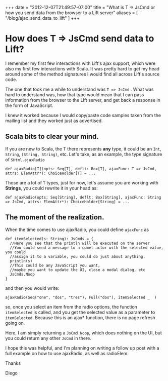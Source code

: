 +++
date = "2012-12-07T21:49:57-07:00"
title = "What is T => JsCmd or how you send data from the browser to a Lift server"
aliases = [
	"/blog/ajax_send_data_to_lift"
]
+++

[title: ]: /
[category: Lift]: /
[date: 2012/12/7]: /
[tags: {lift, scala, JsCmd, ajax}]: /

# How does T => JsCmd send data to Lift?

I remember my first few interactions with Lift's ajax support, which were also my first few interactions with Scala. It was pretty hard to get my head around some of the method signatures I would find all across Lift's source code.

The one that took me a while to understand was `T => JsCmd` . What was hard to understand was, how that type would mean that I can pass information from the browser to the LIft server, and get back a response in the form of JavaScript.

I knew it worked because I would copy/paste code samples taken from the mailing list and they worked just as advertised.

## Scala bits to clear your mind.

If you are new to Scala, the T there represents **any** type, it could be an `Int`, `String`, `(String, String)`, etc. Let's take, as an example, the type signature of `SHtml.ajaxRadio`

`def ajaxRadio[T](opts: Seq[T], deflt: Box[T], ajaxFunc: T => JsCmd, attrs: ElemAttr*): ChoiceHolder[T] = ...`

Those are a lot of `T` types, just for now, let's assume you are working with **Strings**, you could rewrite it in your head as:

`def ajaxRadio(opts: Seq[String], deflt: Box[String], ajaxFunc: String => JsCmd, attrs: ElemAttr*): ChoiceHolder[String] = ...`

## The moment of the realization.

When the time comes to use ajaxRadio, you could define `ajaxFunc` as

```
def itemSelected(s: String): JsCmds = {
  //Here you see that the println will be executed on the server
  //You could send a message to a comet actor with the selected value, you could
  //assign it to a variable, you could do just about anything.
  println(s)
  //This could be any JavaScript you want,
  //maybe you want to update the UI, close a modal dialog, etc
  JsCmds.Noop
}

```


and then you would write:

```
ajaxRadio(Seq("one", "dos", "tres"), Full("dos"), itemSelected _  )
```

so, once you select an item from the radio options, the function `itemSelected` is called, and you get the selected value as a parameter to `itemSelected`. Because this is an ajax* function, there is no page refresh going on.

Here, I am simply returning a `JsCmd.Noop`, which does nothing on the UI, but you could return any other `JsCmd` in there.


I hope this was helpful, and I'm planning on writing a follow up post with a full example on how to use ajaxRadio, as well as radioElem.

Thanks

  Diego
